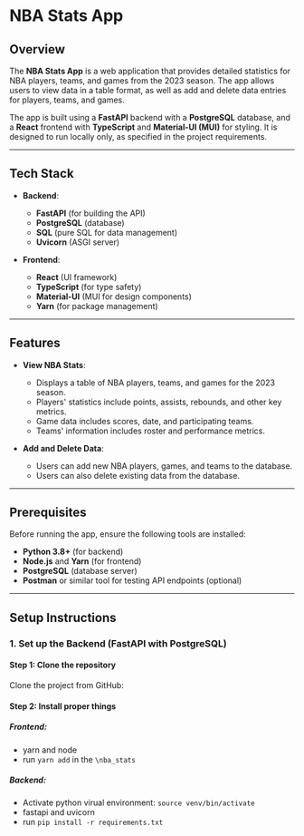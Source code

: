 # NBA Stats App

## Overview

The **NBA Stats App** is a web application that provides detailed statistics for NBA players, teams, and games from the 2023 season. The app allows users to view data in a table format, as well as add and delete data entries for players, teams, and games.

The app is built using a **FastAPI** backend with a **PostgreSQL** database, and a **React** frontend with **TypeScript** and **Material-UI (MUI)** for styling. It is designed to run locally only, as specified in the project requirements.

---

## Tech Stack

- **Backend**:
  - **FastAPI** (for building the API)
  - **PostgreSQL** (database)
  - **SQL** (pure SQL for data management)
  - **Uvicorn** (ASGI server)

- **Frontend**:
  - **React** (UI framework)
  - **TypeScript** (for type safety)
  - **Material-UI** (MUI for design components)
  - **Yarn** (for package management)

---

## Features

- **View NBA Stats**:
  - Displays a table of NBA players, teams, and games for the 2023 season.
  - Players' statistics include points, assists, rebounds, and other key metrics.
  - Game data includes scores, date, and participating teams.
  - Teams' information includes roster and performance metrics.

- **Add and Delete Data**:
  - Users can add new NBA players, games, and teams to the database.
  - Users can also delete existing data from the database.

---

## Prerequisites

Before running the app, ensure the following tools are installed:

- **Python 3.8+** (for backend)
- **Node.js** and **Yarn** (for frontend)
- **PostgreSQL** (database server)
- **Postman** or similar tool for testing API endpoints (optional)

---

## Setup Instructions

### 1. Set up the Backend (FastAPI with PostgreSQL)

#### Step 1: Clone the repository

Clone the project from GitHub:

#### Step 2: Install proper things

##### Frontend:
- yarn and node
- run `yarn add` in the `\nba_stats`

##### Backend:
- Activate python virual environment: `source venv/bin/activate`
- fastapi and uvicorn
- run `pip install -r requirements.txt`
  
